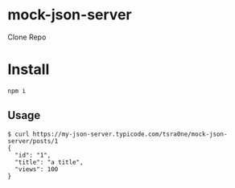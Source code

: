 # mock-json-server

Clone Repo

# Install

```
npm i
```

## Usage

```
$ curl https://my-json-server.typicode.com/tsra0ne/mock-json-server/posts/1
{
  "id": "1",
  "title": "a title",
  "views": 100
}
```